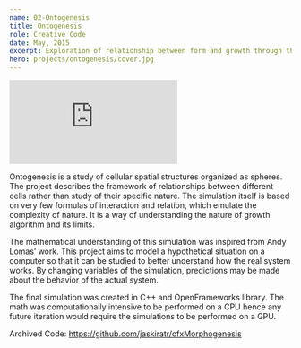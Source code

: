 ```yaml
---
name: 02-Ontogenesis
title: Ontogenesis
role: Creative Code
date: May, 2015
excerpt: Exploration of relationship between form and growth through the lens of art and code.
hero: projects/ontogenesis/cover.jpg
---
```

<div class='embed-container'><iframe src='https://player.vimeo.com/video/127951721' frameborder='0' webkitAllowFullScreen mozallowfullscreen allowFullScreen></iframe></div>

Ontogenesis is a study of cellular spatial structures organized as spheres. The project describes the framework of relationships between different cells rather than study of their specific nature. The simulation itself is based on very few formulas of interaction and relation, which emulate the complexity of nature. It is a way of understanding the nature of growth algorithm and its limits.

The mathematical understanding of this simulation was inspired from Andy Lomas’ work. This project aims to model a hypothetical situation on a computer so that it can be studied to better understand how the real system works. By changing variables of the simulation, predictions may be made about the behavior of the actual system.

<image-responsive imageURL='projects/ontogenesis/img-1.jpg' />


The final simulation was created in C++ and OpenFrameworks library. The math was computationally intensive to be performed on a CPU hence any future iteration would require the simulations to be performed on a GPU.

Archived Code: https://github.com/jaskiratr/ofxMorphogenesis
<!-- <image-responsive imageURL='projects/ontogenesis/img-1.jpg' /> -->